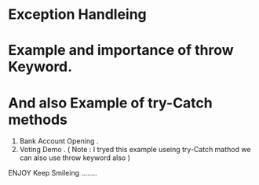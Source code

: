 
# Exception Handleing 



# Example and importance of throw Keyword.
# And also Example of try-Catch methods 




1)    Bank Account Opening .
2)    Voting Demo .   ( Note : I tryed this example useing try-Catch mathod we can also use throw keyword also ) 


ENJOY Keep Smileing ........
